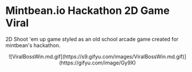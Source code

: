 # Mintbean.io Hackathon 2D Game Viral
2D Shoot 'em up game styled as an old school arcade game created for mintbean's hackathon.

<div align='center'>
![ViralBossWin.md.gif](https://s9.gifyu.com/images/ViralBossWin.md.gif)](https://gifyu.com/image/Gy9X)         
</div>
